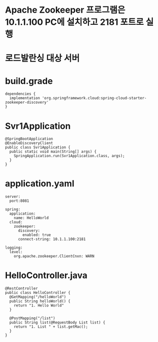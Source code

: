 # Apache Zookeeper 프로그램은 10.1.1.100 PC에 설치하고 2181 포트로 실행
# 로드발란싱 대상 서버

# build.grade
```
dependencies {
  implementation 'org.springframework.cloud:spring-cloud-starter-zookeeper-discovery'
}
```

# Svr1Application
```
@SpringBootApplication
@EnableDiscoveryClient
public class Svr1Application {
  public static void main(String[] args) {
    SpringApplication.run(Svr1Application.class, args);
  }
}
```

# application.yaml
```
server:
  port:8081
  
spring:
  application:
    name: HelloWorld
  cloud:
    zookeeper:
      discovery:
        enabled: true
      connect-string: 10.1.1.100:2181
      
logging:
  level:
    org.apache.zookeeper.ClientCnxn: WARN
```

# HelloController.java
```
@RestController
public class HelloController {
  @GetMapping("/helloWorld")
  public String helloWorld() {
    return "1. Hello World"
  }
  
  @PostMapping("/list")
  public String list(@RequestBody List list) {
    return "1. List " + list.getMac();
  }
}
```
